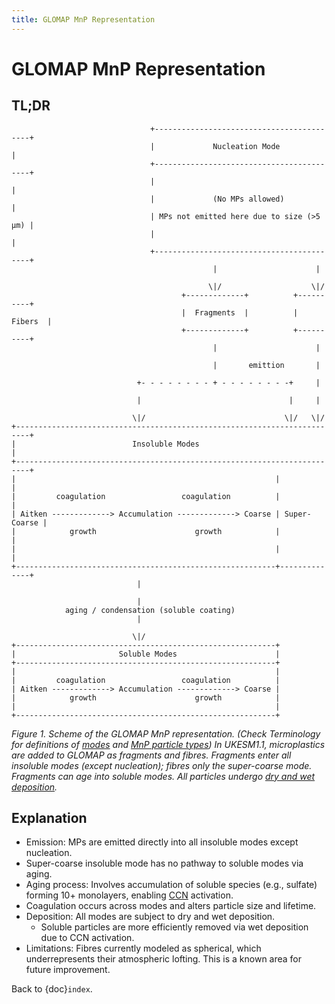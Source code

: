```yaml
---
title: GLOMAP MnP Representation
---
```


# GLOMAP MnP Representation

## TL;DR

```none
                               +------------------------------------------+
                               |             Nucleation Mode              |
                               +------------------------------------------+
                               |                                          |
                               |             (No MPs allowed)             |
                               | MPs not emitted here due to size (>5 µm) |
                               |                                          |
                               +------------------------------------------+
                                             |                      |

                                            \|/                    \|/
                                      +-------------+          +----------+
                                      |  Fragments  |          |  Fibers  |
                                      +-------------+          +----------+
                                             |                      |

                                             |       emittion       |

                            +- - - - - - - - + - - - - - - - -+     |

                            |                                 |     |

                           \|/                               \|/   \|/
+-------------------------------------------------------------------------+
|                          Insoluble Modes                                |
+-------------------------------------------------------------------------+
|                                                          |              |
|         coagulation                 coagulation          |              |
| Aitken -------------> Accumulation -------------> Coarse | Super-Coarse |
|            growth                      growth            |              |
|                                                          |              |
+----------------------------------------------------------+--------------+
                            |

                            |
            aging / condensation (soluble coating)
                            |

                           \|/
+----------------------------------------------------------+
|                       Soluble Modes                      |
+----------------------------------------------------------+
|                                                          |
|         coagulation                 coagulation          |
| Aitken -------------> Accumulation -------------> Coarse |
|            growth                      growth            |
|                                                          |
+----------------------------------------------------------+
```

_Figure 1. Scheme of the GLOMAP MnP representation.
(Check Terminology for definitions of [modes](#rec-aerosol-mode) and
[MnP particle types](#rec-mnp-particle-types))
In UKESM1.1, microplastics are added to GLOMAP as fragments and fibres.
Fragments enter all insoluble modes (except nucleation);
fibres only the super-coarse mode.
Fragments can age into soluble modes.
All particles undergo [dry and wet deposition](#rec-deposition)._

## Explanation

- Emission: MPs are emitted directly into all insoluble modes except nucleation.
- Super-coarse insoluble mode has no pathway to soluble modes via aging.
- Aging process: Involves accumulation of soluble species (e.g., sulfate)
  forming 10+ monolayers, enabling [CCN](#rec-ccn) activation.
- Coagulation occurs across modes and alters particle size and lifetime.
- Deposition: All modes are subject to dry and wet deposition.
  - Soluble particles are more efficiently removed via wet deposition due to
    CCN activation.
- Limitations: Fibres currently modeled as spherical, which underrepresents
  their atmospheric lofting. This is a known area for future improvement.

Back to {doc}`index`.

```{disqus}

```
